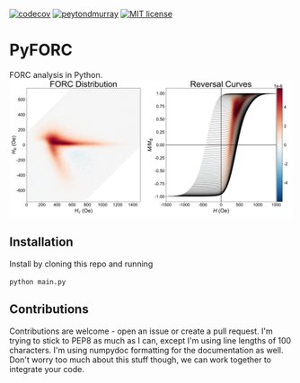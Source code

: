 [![codecov](https://codecov.io/gh/peytondmurray/PyFORC/branch/develop/graph/badge.svg?token=0fxoMUIK6x)](https://codecov.io/gh/peytondmurray/PyFORC)
[![peytondmurray](https://circleci.com/gh/peytondmurray/PyFORC.svg?style=shield)](https://app.circleci.com/pipelines/github/peytondmurray/PyFORC)
[![MIT license](https://img.shields.io/badge/License-MIT-blue.svg)](https://lbesson.mit-license.org/)

# PyFORC

FORC analysis in Python.
![forc]

## Installation

Install by cloning this repo and running

`python main.py`

## Contributions

Contributions are welcome - open an issue or create a pull request. I'm trying
to stick to PEP8 as much as I can, except I'm using line lengths of 100
characters. I'm using numpydoc formatting for the documentation as well. Don't
worry too much about this stuff though, we can work together to integrate your
code.

[forc]: https://github.com/peytondmurray/PyFORC/blob/develop/assets/forc.jpg
